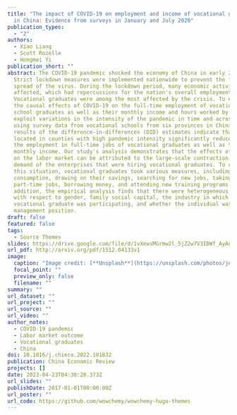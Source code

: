 ```yaml
---
title: "The impact of COVID-19 on employment and income of vocational graduates
  in China: Evidence from surveys in January and July 2020"
publication_types:
  - "2"
authors:
  - Xiao Liang
  - Scott Rozelle
  - Hongmei Yi
publication_short: ""
abstract: The COVID-19 pandemic shocked the economy of China in early 2020.
  Strict lockdown measures were implemented nationwide to prevent the further
  spread of the virus. During the lockdown period, many economic activities were
  affected, which had repercussions for the nation's overall employment.
  Vocational graduates were among the most affected by the crisis. To estimate
  the causal effects of COVID-19 on the full-time employment of vocational high
  school graduates as well as their monthly income and hours worked by week, we
  exploit variations in the intensity of the pandemic in time and across space
  using survey data from vocational schools from six provinces in China. The
  results of the difference-in-differences (DID) estimates indicate that being
  located in counties with high pandemic intensity significantly reduced both
  the employment in full-time jobs of vocational graduates as well as their
  monthly income. Our study's analysis demonstrates that the effects of COVID-19
  on the labor market can be attributed to the large-scale contraction of labor
  demand of the enterprises that were hiring vocational graduates. To cope with
  this situation, vocational graduates took various measures, including reducing
  consumption, drawing on their savings, searching for new jobs, taking on
  part-time jobs, borrowing money, and attending new training programs. In
  addition, the empirical analysis finds that there were heterogeneous effects
  with respect to gender, family social capital, the industry in which the
  vocational graduate was participating, and whether the individual was in a
  management position.
draft: false
featured: false
tags:
  - Source Themes
slides: https://drive.google.com/file/d/1vXewsMGrmw2l_5jZ2w7V3IDWf_AyAu9a/view?usp=sharing
url_pdf: http://arxiv.org/pdf/1512.04133v1
image:
  caption: "Image credit: [**Unsplash**](https://unsplash.com/photos/jdD8gXaTZsc)"
  focal_point: ""
  preview_only: false
  filename: ""
summary: ""
url_dataset: ""
url_project: ""
url_source: ""
url_video: ""
author_notes:
  - COVID-19 pandemic
  - Labor market outcome
  - Vocational graduates
  - China
doi: 10.1016/j.chieco.2022.101832
publication: China Economic Review
projects: []
date: 2023-04-23T04:30:28.373Z
url_slides: ""
publishDate: 2017-01-01T00:00:00Z
url_poster: ""
url_code: https://github.com/wowchemy/wowchemy-hugo-themes
---
```



